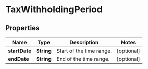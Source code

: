 
# TaxWithholdingPeriod

## Properties
Name | Type | Description | Notes
------------ | ------------- | ------------- | -------------
**startDate** | **String** | Start of the time range. |  [optional]
**endDate** | **String** | End of the time range. |  [optional]




